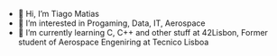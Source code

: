 - 👋 Hi, I’m Tiago Matias
- 👀 I’m interested in Progaming, Data, IT, Aerospace
- 🌱 I’m currently learning C, C++ and other stuff at 42Lisbon, Former student of Aerospace Engeniring at Tecnico Lisboa
